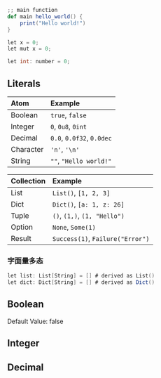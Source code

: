 ```scala
;; main function
def main hello_world() {
    print("Hello world!")
}
```

```scala
let x = 0;
let mut x = 0;
```

```scala
let int: number = 0;
```

## Literals

| Atom      | Example                          |
|:----------|:---------------------------------|
| Boolean   | `true`, `false`                  |
| Integer   | `0`, `0u8`, `0int`               |
| Decimal   | `0.0`, `0.0f32`, `0.0dec`        |
| Character | `'n'`, `'\n'`                    |
| String    | `""`, `"Hello world!"`           |

| Collection | Example                          |
|:-----------|:---------------------------------|
| List       | `List()`, `[1, 2, 3]`            |
| Dict       | `Dict()`, `[a: 1, z: 26]`        |
| Tuple      | `()`, `(1,)`,  `(1, "Hello")`    |
| Option     | `None`, `Some(1)`                |
| Result     | `Success(1)`, `Failure("Error")` |

### 字面量多态

```scala
let list: List[String] = [] # derived as List()
let dict: Dict[String] = [] # derived as Dict()
```



## Boolean

Default Value: false


## Integer



## Decimal


###


```scala

```
